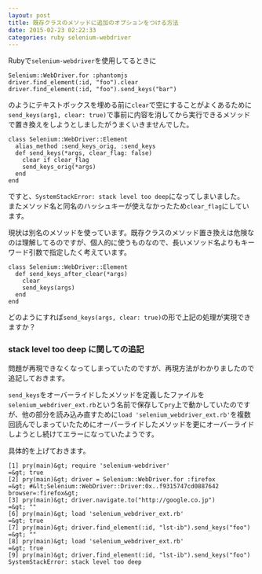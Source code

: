 ```yaml
---
layout: post
title: 既存クラスのメソッドに追加のオプションをつける方法
date: 2015-02-23 02:22:33
categories: ruby selenium-webdriver
---
```

<p>Rubyで<code>selenium-webdriver</code>を使用してるときに</p>

```
Selenium::WebDriver.for :phantomjs
driver.find_element(:id, "foo").clear
driver.find_element(:id, "foo").send_keys("bar")
```

<p>のようにテキストボックスを埋める前に<code>clear</code>で空にすることがよくあるために<br>
<code>send_keys(arg1, clear: true)</code>で事前に内容を消してから実行できるメソッドで置き換えをしようとしましたがうまくいきませんでした。</p>

```
class Selenium::WebDriver::Element
  alias_method :send_keys_orig, :send_keys
  def send_keys(*args, clear_flag: false)
    clear if clear_flag
    send_keys_orig(*args)
  end
end
```

<p>ですと、<code>SystemStackError: stack level too deep</code>になってしまいました。<br>
またメソッド名と同名のハッシュキーが使えなかったため<code>clear_flag</code>にしています。</p>

<p>現状は別名のメソッドを使っています。既存クラスのメソッド置き換えは危険なのは理解してるのですが、個人的に使うものなので、長いメソッド名よりもキーワード引数で指定したく考えています。</p>

```
class Selenium::WebDriver::Element
  def send_keys_after_clear(*args)
    clear
    send_keys(args)
  end
end
```

<p>どのようにすれば<code>send_keys(args, clear: true)</code>の形で上記の処理が実現できますか？</p>

<h3>stack level too deep に関しての追記</h3>

<p>問題が再現できなくなってしまっていたのですが、再現方法がわかりましたので追記しておきます。</p>

<p><code>send_keys</code>をオーバーライドしたメソッドを定義したファイルを<code>selenium_webdriver_ext.rb</code>という名前で保存して<code>pry</code>上で動かしていたのですが、他の部分を読み込み直すために<code>load 'selenium_webdriver_ext.rb'</code>を複数回読んでしまっていたためにオーバーライドしたメソッドを更にオーバーライドしようとし続けてエラーになっていたようです。</p>

<p>具体的を上げておきます。</p>

```
[1] pry(main)&gt; require 'selenium-webdriver'
=&gt; true
[2] pry(main)&gt; driver = Selenium::WebDriver.for :firefox
=&gt; #&lt;Selenium::WebDriver::Driver:0x..f9315747cd0887642 browser=:firefox&gt;
[3] pry(main)&gt; driver.navigate.to("http://google.co.jp")
=&gt; ""
[6] pry(main)&gt; load 'selenium_webdriver_ext.rb'
=&gt; true
[7] pry(main)&gt; driver.find_element(:id, "lst-ib").send_keys("foo")
=&gt; ""
[8] pry(main)&gt; load 'selenium_webdriver_ext.rb'
=&gt; true
[9] pry(main)&gt; driver.find_element(:id, "lst-ib").send_keys("foo")
SystemStackError: stack level too deep
```
